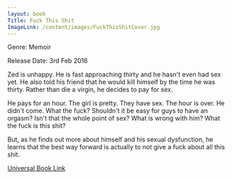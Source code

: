 ```yaml
---
layout: book
Title: Fuck This Shit
ImageLink: /content/images/FuckThisShitCover.jpg
---
```


Genre: Memoir

Release Date: 3rd Feb 2016

Zed is unhappy. He is fast approaching thirty and he hasn't even had sex yet. He also told his friend that he would kill himself by the time he was thirty. Rather than die a virgin, he decides to pay for sex.

He pays for an hour. The girl is pretty. They have sex. The hour is over. He didn't come. What the fuck? Shouldn't it be easy for guys to have an orgasm? Isn't that the whole point of sex? What is wrong with him? What the fuck is this shit?

But, as he finds out more about himself and his sexual dysfunction, he learns that the best way forward is actually to not give a fuck about all this shit.

[Universal Book Link](https://books2read.com/u/3RaXgp)